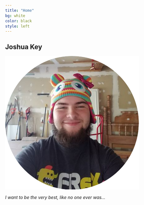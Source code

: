```yaml
---
title: "Home"
bg: white
color: black
style: left
---
```


## Joshua Key

![Picture of Joshua key](/img/Picture.png "Honestly the best photo I have")

_I want to be the very best, like no one ever was..._
  
